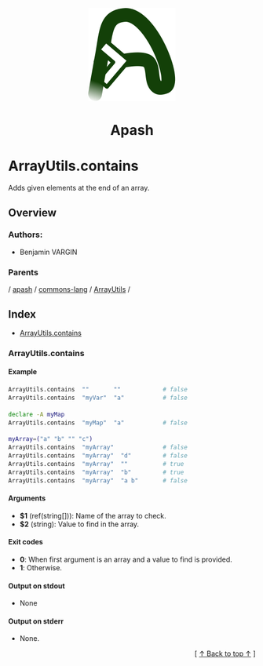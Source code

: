 
<div align='center' id='apash-top'>
  <a href='https://github.com/hastec-fr/apash'>
    <img alt='apash-logo' src='../../../../../../../assets/apash-logo.svg'/>
  </a>

  # Apash
</div>

# ArrayUtils.contains

Adds given elements at the end of an array.

## Overview

### Authors:
* Benjamin VARGIN

### Parents
<!-- apash.parentBegin -->
[](../../../../.md) / [apash](../../../apash.md) / [commons-lang](../../commons-lang.md) / [ArrayUtils](../ArrayUtils.md) / 
<!-- apash.parentEnd -->

## Index

* [ArrayUtils.contains](#arrayutilscontains)

### ArrayUtils.contains

#### Example
```bash
ArrayUtils.contains  ""       ""            # false
ArrayUtils.contains  "myVar"  "a"           # false

declare -A myMap
ArrayUtils.contains  "myMap"  "a"           # false

myArray=("a" "b" "" "c")
ArrayUtils.contains  "myArray"              # false
ArrayUtils.contains  "myArray"  "d"         # false
ArrayUtils.contains  "myArray"  ""          # true
ArrayUtils.contains  "myArray"  "b"         # true
ArrayUtils.contains  "myArray"  "a b"       # false
```

#### Arguments

* **$1** (ref(string[])): Name of the array to check.
* **$2** (string): Value to find in the array.

#### Exit codes

* **0**: When first argument is an array and a value to find is provided.
* **1**: Otherwise.

#### Output on stdout

* None

#### Output on stderr

* None.


  <div align='right'>[ <a href='#apash-top'>↑ Back to top ↑</a> ]</div>

